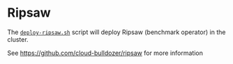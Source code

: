 # Ripsaw

The [`deploy-ripsaw.sh`](./deploy-ripsaw.sh) script will deploy Ripsaw (benchmark operator) in the cluster.

See https://github.com/cloud-bulldozer/ripsaw for more information
